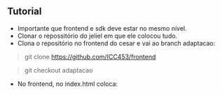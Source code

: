 ## Tutorial
* Importante que frontend e sdk deve estar no mesmo nível.
* Clonar o repossitório do jeliel em que ele colocou tudo.
* Clona o repositório no frontend do cesar e vai ao branch adaptacao:
> git clone https://github.com/ICC453/frontend

> git checkout adaptacao

* No frontend, no index.html coloca:
> <script>src = "<novo_nome>"<\script>.

* No package.json, em compile 2 coloca o <novo-nome>.
* Mudar email e password em dist2/myapp.js para:
  * Email: nabson.paiva@icomp.ufam.edu.br
  * Senha: 
* Executar na pasta sdk:
> npm i
 
> npm run compile1

> npm run compile2

## Sobre o trabalho
* No evaluator.evaluate eu ponho o algoritmo de adaptação no arquivo **dist2/myapp.js**.
* Sempre que mudar algum arquivo tem que dar o compile2, caso seja JS.
 * Se for ts, roda o compile1 antes.

* Já está com a banda atual, aí preciso pesquisar para pôr o bufer e outras.
* Nos eventos de log, verificar se o Logger tá setado, como o primeiro.
* Quando tiver pronto, altera a url no enviroment.js para poder falar com a API direito.
* O buffer funciona pegando o intervalo em segundos do vídeo guardado, então se for pequeno, diminui a qualidade.

# Servidor para API:
* Clonar o repositório do backend e rodar:
> npm install

> tsc

> node dist/main.js
